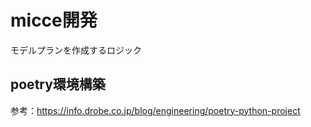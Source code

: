 # micce開発

モデルプランを作成するロジック



## poetry環境構築

参考：https://info.drobe.co.jp/blog/engineering/poetry-python-project
